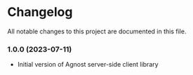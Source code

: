 # Changelog

All notable changes to this project are documented in this file.

### 1.0.0 (2023-07-11)

-  Initial version of Agnost server-side client library
